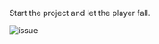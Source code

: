 Start the project and let the player fall.

![issue](https://github.com/user-attachments/assets/61880d42-b774-4cba-8dd2-14e29dfcafb6)
